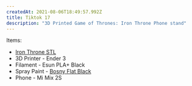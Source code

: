 ```yaml
---
createdAt: 2021-08-06T18:49:57.992Z
title: Tiktok 17
description: "3D Printed Game of Thrones: Iron Throne Phone stand"
---
```

Items:

* [Iron Throne STL](https://www.thingiverse.com/thing:2782117)
* 3D Printer - Ender 3
* Filament - Esun PLA+ Black
* Spray Paint - [Bosny Flat Black](https://shopee.ph/product/11645486/1260036247?smtt=0.89058394-1626682781.9)
* Phone - Mi Mix 2S